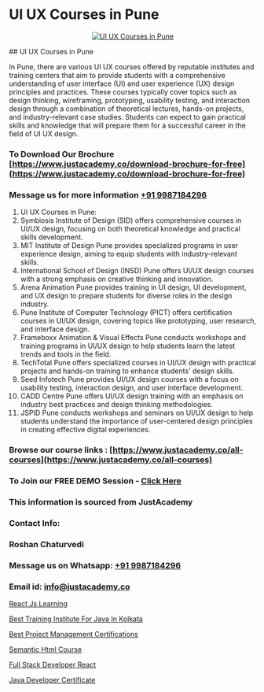 # UI UX Courses in Pune

<p align="center">
  <a href="https://justacademy.co/all-courses">
    <img src="https://ibb.co/CngWr2j" alt="UI UX Courses in Pune">
  </a>
</p>
## UI UX Courses in Pune

In Pune, there are various UI UX courses offered by reputable institutes and training centers that aim to provide students with a comprehensive understanding of user interface (UI) and user experience (UX) design principles and practices. These courses typically cover topics such as design thinking, wireframing, prototyping, usability testing, and interaction design through a combination of theoretical lectures, hands-on projects, and industry-relevant case studies. Students can expect to gain practical skills and knowledge that will prepare them for a successful career in the field of UI UX design.
### To Download Our Brochure [https://www.justacademy.co/download-brochure-for-free](https://www.justacademy.co/download-brochure-for-free)
### Message us for more information [+91 9987184296](https://api.whatsapp.com/send?phone=919987184296)
1) UI UX Courses in Pune:
1) Symbiosis Institute of Design (SID) offers comprehensive courses in UI/UX design, focusing on both theoretical knowledge and practical skills development.
2) MIT Institute of Design Pune provides specialized programs in user experience design, aiming to equip students with industry-relevant skills.
3) International School of Design (INSD) Pune offers UI/UX design courses with a strong emphasis on creative thinking and innovation.
4) Arena Animation Pune provides training in UI design, UI development, and UX design to prepare students for diverse roles in the design industry.
5) Pune Institute of Computer Technology (PICT) offers certification courses in UI/UX design, covering topics like prototyping, user research, and interface design.
6) Frameboxx Animation & Visual Effects Pune conducts workshops and training programs in UI/UX design to help students learn the latest trends and tools in the field.
7) TechTotal Pune offers specialized courses in UI/UX design with practical projects and hands-on training to enhance students' design skills.
8) Seed Infotech Pune provides UI/UX design courses with a focus on usability testing, interaction design, and user interface development.
9) CADD Centre Pune offers UI/UX design training with an emphasis on industry best practices and design thinking methodologies.
10) JSPID Pune conducts workshops and seminars on UI/UX design to help students understand the importance of user-centered design principles in creating effective digital experiences.

### Browse our course links : [https://www.justacademy.co/all-courses](https://www.justacademy.co/all-courses) 
### To Join our FREE DEMO Session - [Click Here](https://www.justacademy.co/register-for-course-demo)


### This information is sourced from JustAcademy
### Contact Info:
### Roshan Chaturvedi
### Message us on Whatsapp: [+91 9987184296](https://api.whatsapp.com/send?phone=919987184296)
### Email id: [info@justacademy.co](mailto:info@justacademy.co)
                
[React Js Learning](https://www.linkedin.com/pulse/react-js-learning-justacademy-berlin-y38je?trackingId=Bf4eDBUvLO095qOJ9IF6xg%3D%3D&lipi=urn%3Ali%3Apage%3Ad_flagship3_company_admin%3Bc6fFeBAPTsmTPnAO4CV7Tw%3D%3D)

[Best Training Institute For Java In Kolkata](https://www.linkedin.com/pulse/best-training-institute-java-kolkata-justacademy-manchester-onmjf?trackingId=SpcriL0RFKDgyREq9LfrhQ%3D%3D&lipi=urn%3Ali%3Apage%3Ad_flagship3_company_admin%3BonfNNyQQRXKvud4lFfnrRQ%3D%3D)

[Best Project Management Certifications](https://medium.com/@negishivu99/best-project-management-certifications-81b1b6e4cab6)

[Semantic Html Course](https://medium.com/@namusn/semantic-html-course-1caedef86e5b)

[Full Stack Developer React](https://justacademyin.github.io/justacademy/full-stack-developer-react)

[Java Developer Certificate](https://justacademyin.github.io/justacademy/java-developer-certificate)

